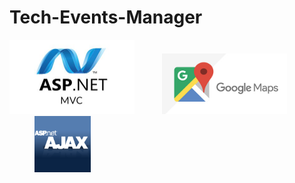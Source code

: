 # Tech-Events-Manager




<p float="left">
  <img src="platform_images/asp-net-mvc-1-.jpg" width="200">
  <img src="platform_images/Google-maps-changes.jpg" width="200" hspace="40">
  <img src="platform_images/asp-net-ajax2.png" width="90" hspace="40">
  </p>
  
